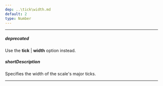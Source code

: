 ```yaml
---
dep: ..\tick\width.md
default: 2
type: Number
---
```

---
##### deprecated
Use the **tick** | **width** option instead.

##### shortDescription
Specifies the width of the scale's major ticks.

---
